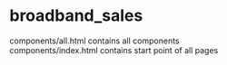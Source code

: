 # broadband_sales

components/all.html contains all components  
components/index.html contains start point of all pages